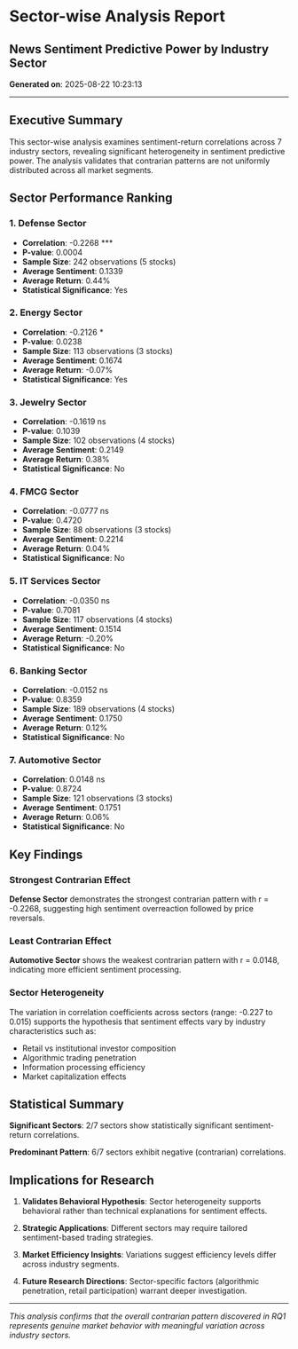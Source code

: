 # Sector-wise Analysis Report
## News Sentiment Predictive Power by Industry Sector

**Generated on**: 2025-08-22 10:23:13

---

## Executive Summary

This sector-wise analysis examines sentiment-return correlations across 7 industry sectors, revealing significant heterogeneity in sentiment predictive power. The analysis validates that contrarian patterns are not uniformly distributed across all market segments.

## Sector Performance Ranking


### 1. Defense Sector
- **Correlation**: -0.2268 ***
- **P-value**: 0.0004
- **Sample Size**: 242 observations (5 stocks)
- **Average Sentiment**: 0.1339
- **Average Return**: 0.44%
- **Statistical Significance**: Yes

### 2. Energy Sector
- **Correlation**: -0.2126 *
- **P-value**: 0.0238
- **Sample Size**: 113 observations (3 stocks)
- **Average Sentiment**: 0.1674
- **Average Return**: -0.07%
- **Statistical Significance**: Yes

### 3. Jewelry Sector
- **Correlation**: -0.1619 ns
- **P-value**: 0.1039
- **Sample Size**: 102 observations (4 stocks)
- **Average Sentiment**: 0.2149
- **Average Return**: 0.38%
- **Statistical Significance**: No

### 4. FMCG Sector
- **Correlation**: -0.0777 ns
- **P-value**: 0.4720
- **Sample Size**: 88 observations (3 stocks)
- **Average Sentiment**: 0.2214
- **Average Return**: 0.04%
- **Statistical Significance**: No

### 5. IT Services Sector
- **Correlation**: -0.0350 ns
- **P-value**: 0.7081
- **Sample Size**: 117 observations (4 stocks)
- **Average Sentiment**: 0.1514
- **Average Return**: -0.20%
- **Statistical Significance**: No

### 6. Banking Sector
- **Correlation**: -0.0152 ns
- **P-value**: 0.8359
- **Sample Size**: 189 observations (4 stocks)
- **Average Sentiment**: 0.1750
- **Average Return**: 0.12%
- **Statistical Significance**: No

### 7. Automotive Sector
- **Correlation**: 0.0148 ns
- **P-value**: 0.8724
- **Sample Size**: 121 observations (3 stocks)
- **Average Sentiment**: 0.1751
- **Average Return**: 0.06%
- **Statistical Significance**: No


## Key Findings

### Strongest Contrarian Effect
**Defense Sector** demonstrates the strongest contrarian pattern with r = -0.2268, suggesting high sentiment overreaction followed by price reversals.

### Least Contrarian Effect  
**Automotive Sector** shows the weakest contrarian pattern with r = 0.0148, indicating more efficient sentiment processing.

### Sector Heterogeneity
The variation in correlation coefficients across sectors (range: -0.227 to 0.015) supports the hypothesis that sentiment effects vary by industry characteristics such as:
- Retail vs institutional investor composition
- Algorithmic trading penetration
- Information processing efficiency
- Market capitalization effects

## Statistical Summary

**Significant Sectors**: 2/7 sectors show statistically significant sentiment-return correlations.

**Predominant Pattern**: 6/7 sectors exhibit negative (contrarian) correlations.

## Implications for Research

1. **Validates Behavioral Hypothesis**: Sector heterogeneity supports behavioral rather than technical explanations for sentiment effects.

2. **Strategic Applications**: Different sectors may require tailored sentiment-based trading strategies.

3. **Market Efficiency Insights**: Variations suggest efficiency levels differ across industry segments.

4. **Future Research Directions**: Sector-specific factors (algorithmic penetration, retail participation) warrant deeper investigation.

---

*This analysis confirms that the overall contrarian pattern discovered in RQ1 represents genuine market behavior with meaningful variation across industry sectors.*
